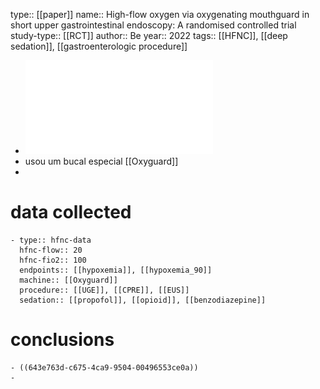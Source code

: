 type:: [[paper]]
name:: High-flow oxygen via oxygenating mouthguard in short upper gastrointestinal endoscopy: A randomised controlled trial
study-type:: [[RCT]] 
author:: Be
year:: 2022
tags:: [[HFNC]], [[deep sedation]], [[gastroenterologic procedure]]

- ![WJGE-14-777.pdf](../assets/WJGE-14-777_1681814668938_0.pdf)
- usou um bucal especial [[Oxyguard]]
-
# data collected
	- type:: hfnc-data
	  hfnc-flow:: 20
	  hfnc-fio2:: 100
	  endpoints:: [[hypoxemia]], [[hypoxemia_90]] 
	  machine:: [[Oxyguard]] 
	  procedure:: [[UGE]], [[CPRE]], [[EUS]] 
	  sedation:: [[propofol]], [[opioid]], [[benzodiazepine]]
# conclusions
	- ((643e763d-c675-4ca9-9504-00496553ce0a))
	-